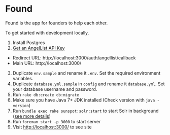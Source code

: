 Found
=====

Found is the app for founders to help each other.

To get started with development locally,

1. Install Postgres
2. [Get an AngelList API Key](https://angel.co/api/oauth/clients)
  * Redirect URL: http://localhost:3000/auth/angellist/callback
  * Main URL: http://localhost:3000/
3. Duplicate `env.sample` and rename it `.env`. Set the required environment variables.
4. Duplicate `database.yml.sample` in `config` and rename it `database.yml`. Set your database username and password.
5. Run `rake db:create db:migrate`
6. Make sure you have Java 7+ JDK installed (Check version with `java -version`)
6. Run `bundle exec rake sunspot:solr:start` to start Solr in background ([see more details](https://github.com/sunspot/sunspot))
7. Run `foreman start -p 3000` to start server
8. Visit [http://localhost:3000/](http://localhost:3000/) to see site
